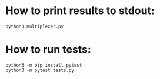 # How to print results to stdout:
`python3 multiplexer.py`

# How to run tests:
```
python3 -m pip install pytest
python3 -m pytest tests.py
```
